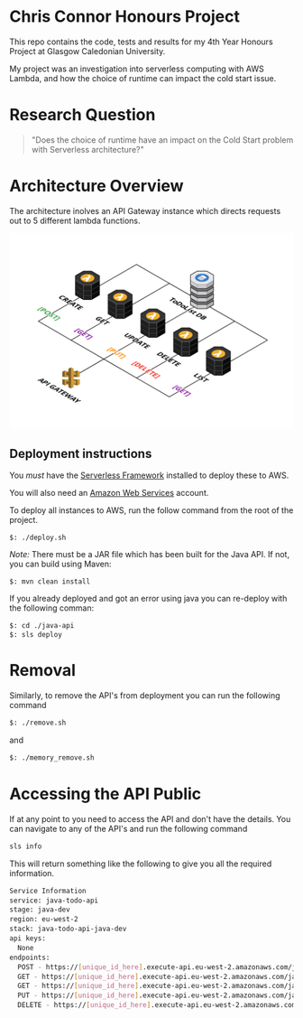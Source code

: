 # Chris Connor Honours Project
This repo contains the code, tests and results for my 4th Year Honours Project at Glasgow Caledonian University.

My project was an investigation into serverless computing with AWS Lambda, and how the choice of runtime can impact the cold start issue.

# Research Question
>"Does the choice of runtime have an impact on the Cold Start problem with Serverless architecture?"

# Architecture Overview
The architecture inolves an API Gateway instance which directs requests out to 5 different lambda functions.

![Architecture Overview](readme_resources/architecture.png)

## Deployment instructions
You *must* have the [Serverless Framework](http://serverless.com/) installed to deploy these to AWS.

You will also need an [Amazon Web Services](http://aws.amazon.com/) account.

To deploy all instances to AWS, run the follow command from the root of the project.
```
$: ./deploy.sh
```

*Note:* There must be a JAR file which has been built for the Java API. If not, you can build using Maven:
```
$: mvn clean install
```

If you already deployed and got an error using java you can re-deploy with the following comman:
```
$: cd ./java-api
$: sls deploy
```

# Removal
Similarly, to remove the API's from deployment you can run the following command

```bash
$: ./remove.sh
```
and
```bash
$: ./memory_remove.sh
```

# Accessing the API Public

If at any point to you need to access the API and don't have the details. You can navigate to any of the API's and run the following command

```bash
sls info
```

This will return something like the following to give you all the required information.

```bash
Service Information
service: java-todo-api
stage: java-dev
region: eu-west-2
stack: java-todo-api-java-dev
api keys:
  None
endpoints:
  POST - https://[unique_id_here].execute-api.eu-west-2.amazonaws.com/java-dev/todos
  GET - https://[unique_id_here].execute-api.eu-west-2.amazonaws.com/java-dev/todos/{id}
  GET - https://[unique_id_here].execute-api.eu-west-2.amazonaws.com/java-dev/todos
  PUT - https://[unique_id_here].execute-api.eu-west-2.amazonaws.com/java-dev/todos/{id}
  DELETE - https://[unique_id_here].execute-api.eu-west-2.amazonaws.com/java-dev/todos/{id}
  ```

